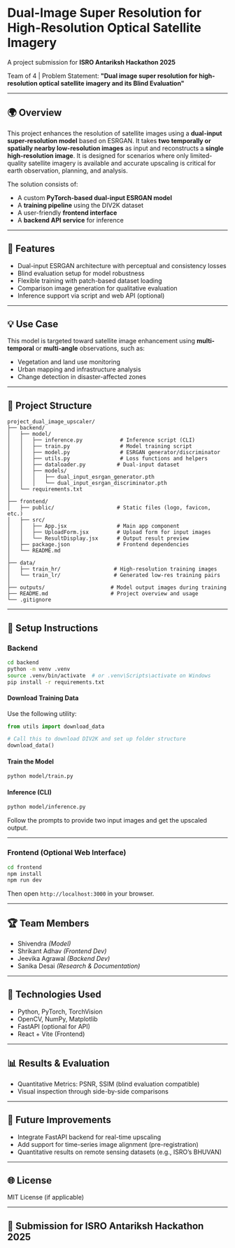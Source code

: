 # Dual-Image Super Resolution for High-Resolution Optical Satellite Imagery

A project submission for **ISRO Antariksh Hackathon 2025**

Team of 4 | Problem Statement: **"Dual image super resolution for high-resolution optical satellite imagery and its Blind Evaluation"**

---

## 🌍 Overview

This project enhances the resolution of satellite images using a **dual-input super-resolution model** based on ESRGAN. It takes **two temporally or spatially nearby low-resolution images** as input and reconstructs a **single high-resolution image**. It is designed for scenarios where only limited-quality satellite imagery is available and accurate upscaling is critical for earth observation, planning, and analysis.

The solution consists of:

* A custom **PyTorch-based dual-input ESRGAN model**
* A **training pipeline** using the DIV2K dataset
* A user-friendly **frontend interface**
* A **backend API service** for inference

---

## 🚀 Features

* Dual-input ESRGAN architecture with perceptual and consistency losses
* Blind evaluation setup for model robustness
* Flexible training with patch-based dataset loading
* Comparison image generation for qualitative evaluation
* Inference support via script and web API (optional)

---

## 💡 Use Case

This model is targeted toward satellite image enhancement using **multi-temporal** or **multi-angle** observations, such as:

* Vegetation and land use monitoring
* Urban mapping and infrastructure analysis
* Change detection in disaster-affected zones

---

## 🚧 Project Structure

```
project_dual_image_upscaler/
├── backend/
│   ├── model/
│   │   ├── inference.py            # Inference script (CLI)
│   │   ├── train.py                # Model training script
│   │   ├── model.py                # ESRGAN generator/discriminator
│   │   ├── utils.py                # Loss functions and helpers
│   │   ├── dataloader.py          # Dual-input dataset
│   │   ├── models/
│   │   │   ├── dual_input_esrgan_generator.pth
│   │   │   └── dual_input_esrgan_discriminator.pth
│   └── requirements.txt
│
├── frontend/
│   ├── public/                    # Static files (logo, favicon, etc.)
│   ├── src/
│   │   ├── App.jsx                # Main app component
│   │   ├── UploadForm.jsx         # Upload form for input images
│   │   └── ResultDisplay.jsx      # Output result preview
│   ├── package.json               # Frontend dependencies
│   └── README.md
│
├── data/
│   ├── train_hr/                 # High-resolution training images
│   └── train_lr/                 # Generated low-res training pairs
│
├── outputs/                     # Model output images during training
├── README.md                    # Project overview and usage
└── .gitignore
```

---

## 📆 Setup Instructions

### Backend

```bash
cd backend
python -m venv .venv
source .venv/bin/activate  # or .venv\Scripts\activate on Windows
pip install -r requirements.txt
```

#### Download Training Data

Use the following utility:

```python
from utils import download_data

# Call this to download DIV2K and set up folder structure
download_data()
```

#### Train the Model

```bash
python model/train.py
```

#### Inference (CLI)

```bash
python model/inference.py
```

Follow the prompts to provide two input images and get the upscaled output.

---

### Frontend (Optional Web Interface)

```bash
cd frontend
npm install
npm run dev
```

Then open `http://localhost:3000` in your browser.

---

## 🏆 Team Members

* Shivendra *(Model)*
* Shrikant Adhav *(Frontend Dev)*
* Jeevika Agrawal *(Backend Dev)*
* Sanika Desai *(Research & Documentation)*

---

## 🔧 Technologies Used

* Python, PyTorch, TorchVision
* OpenCV, NumPy, Matplotlib
* FastAPI (optional for API)
* React + Vite (Frontend)

---

## 📊 Results & Evaluation

* Quantitative Metrics: PSNR, SSIM (blind evaluation compatible)
* Visual inspection through side-by-side comparisons

---

## 🚀 Future Improvements

* Integrate FastAPI backend for real-time upscaling
* Add support for time-series image alignment (pre-registration)
* Quantitative results on remote sensing datasets (e.g., ISRO’s BHUVAN)

---

## 🌐 License

MIT License (if applicable)

---

## 📅 Submission for ISRO Antariksh Hackathon 2025
